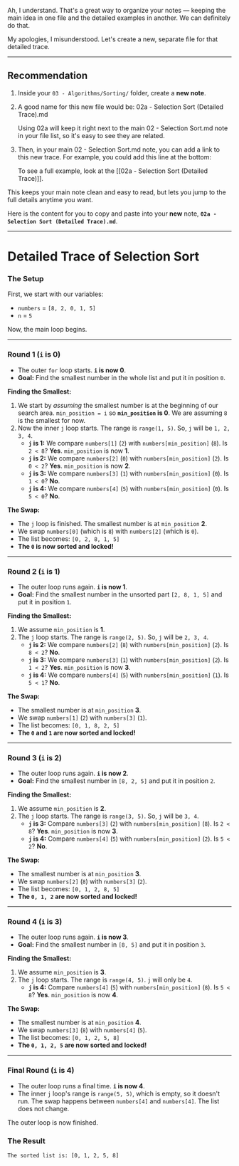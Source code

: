 Ah, I understand. That's a great way to organize your notes — keeping the main idea in one file and the detailed examples in another. We can definitely do that.

My apologies, I misunderstood. Let's create a new, separate file for that detailed trace.

---

## Recommendation

1. Inside your `03 - Algorithms/Sorting/` folder, create a **new note**.
    
2. A good name for this new file would be: 02a - Selection Sort (Detailed Trace).md
    
    Using 02a will keep it right next to the main 02 - Selection Sort.md note in your file list, so it's easy to see they are related.
    
3. Then, in your main 02 - Selection Sort.md note, you can add a link to this new trace. For example, you could add this line at the bottom:
    
    To see a full example, look at the [[02a - Selection Sort (Detailed Trace)]].
    

This keeps your main note clean and easy to read, but lets you jump to the full details anytime you want.

Here is the content for you to copy and paste into your **new** note, **`02a - Selection Sort (Detailed Trace).md`**.

---

# Detailed Trace of Selection Sort

### The Setup

First, we start with our variables:

- `numbers` = `[8, 2, 0, 1, 5]`
- `n` = `5`

Now, the main loop begins.

---

### Round 1 (`i` is 0)

- The outer `for` loop starts. **`i` is now 0**.
- **Goal:** Find the smallest number in the whole list and put it in position `0`.

**Finding the Smallest:**

1. We start by _assuming_ the smallest number is at the beginning of our search area. `min_position = i` so **`min_position` is 0**. We are assuming `8` is the smallest for now.
2. Now the inner `j` loop starts. The range is `range(1, 5)`. So, `j` will be `1, 2, 3, 4`.
    - **`j` is 1:** We compare `numbers[1]` (`2`) with `numbers[min_position]` (`8`). Is `2 < 8`? **Yes**. `min_position` is now **1**.
    - **`j` is 2:** We compare `numbers[2]` (`0`) with `numbers[min_position]` (`2`). Is `0 < 2`? **Yes**. `min_position` is now **2**.
    - **`j` is 3:** We compare `numbers[3]` (`1`) with `numbers[min_position]` (`0`). Is `1 < 0`? **No**.
    - **`j` is 4:** We compare `numbers[4]` (`5`) with `numbers[min_position]` (`0`). Is `5 < 0`? **No**.

**The Swap:**

- The `j` loop is finished. The smallest number is at `min_position` **2**.
- We swap `numbers[0]` (which is `8`) with `numbers[2]` (which is `0`).
- The list becomes: `[0, 2, 8, 1, 5]`
- **The `0` is now sorted and locked!**

---

### Round 2 (`i` is 1)

- The outer loop runs again. **`i` is now 1**.
- **Goal:** Find the smallest number in the unsorted part `[2, 8, 1, 5]` and put it in position `1`.

**Finding the Smallest:**

1. We assume `min_position` is **1**.
2. The `j` loop starts. The range is `range(2, 5)`. So, `j` will be `2, 3, 4`.
    - **`j` is 2:** We compare `numbers[2]` (`8`) with `numbers[min_position]` (`2`). Is `8 < 2`? **No**.
    - **`j` is 3:** We compare `numbers[3]` (`1`) with `numbers[min_position]` (`2`). Is `1 < 2`? **Yes**. `min_position` is now **3**.
    - **`j` is 4:** We compare `numbers[4]` (`5`) with `numbers[min_position]` (`1`). Is `5 < 1`? **No**.

**The Swap:**

- The smallest number is at `min_position` **3**.
- We swap `numbers[1]` (`2`) with `numbers[3]` (`1`).
- The list becomes: `[0, 1, 8, 2, 5]`
- **The `0` and `1` are now sorted and locked!**

---

### Round 3 (`i` is 2)

- The outer loop runs again. **`i` is now 2**.
- **Goal:** Find the smallest number in `[8, 2, 5]` and put it in position `2`.

**Finding the Smallest:**

1. We assume `min_position` is **2**.
2. The `j` loop starts. The range is `range(3, 5)`. So, `j` will be `3, 4`.
    - **`j` is 3:** Compare `numbers[3]` (`2`) with `numbers[min_position]` (`8`). Is `2 < 8`? **Yes**. `min_position` is now **3**.
    - **`j` is 4:** Compare `numbers[4]` (`5`) with `numbers[min_position]` (`2`). Is `5 < 2`? **No**.

**The Swap:**

- The smallest number is at `min_position` **3**.
- We swap `numbers[2]` (`8`) with `numbers[3]` (`2`).
- The list becomes: `[0, 1, 2, 8, 5]`
- **The `0, 1, 2` are now sorted and locked!**

---

### Round 4 (`i` is 3)

- The outer loop runs again. **`i` is now 3**.
- **Goal:** Find the smallest number in `[8, 5]` and put it in position `3`.

**Finding the Smallest:**

1. We assume `min_position` is **3**.
2. The `j` loop starts. The range is `range(4, 5)`. `j` will only be `4`.
    - **`j` is 4:** Compare `numbers[4]` (`5`) with `numbers[min_position]` (`8`). Is `5 < 8`? **Yes**. `min_position` is now **4**.

**The Swap:**

- The smallest number is at `min_position` **4**.
- We swap `numbers[3]` (`8`) with `numbers[4]` (`5`).
- The list becomes: `[0, 1, 2, 5, 8]`
- **The `0, 1, 2, 5` are now sorted and locked!**

---

### Final Round (`i` is 4)

- The outer loop runs a final time. **`i` is now 4**.
- The inner `j` loop's range is `range(5, 5)`, which is empty, so it doesn't run. The swap happens between `numbers[4]` and `numbers[4]`. The list does not change.

The outer loop is now finished.

### The Result

`The sorted list is: [0, 1, 2, 5, 8]`